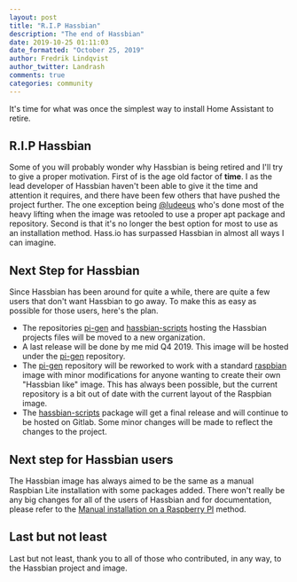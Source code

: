 ```yaml
---
layout: post
title: "R.I.P Hassbian"
description: "The end of Hassbian"
date: 2019-10-25 01:11:03
date_formatted: "October 25, 2019"
author: Fredrik Lindqvist
author_twitter: Landrash
comments: true
categories: community
---
```


It's time for what was once the simplest way to install Home Assistant to retire.

## R.I.P Hassbian

Some of you will probably wonder why Hassbian is being retired and I'll try to give a proper motivation. 
First of is the age old factor of **time**. I as the lead developer of Hassbian haven't been able to give it the time and attention it requires, and there have been few others that have pushed the project further. The one exception being [@ludeeus] who's done most of the heavy lifting when the image was retooled to use a proper apt package and repository.
Second is that it's no longer the best option for most to use as an installation method. Hass.io has surpassed Hassbian in almost all ways I can imagine.

## Next Step for Hassbian
Since Hassbian has been around for quite a while, there are quite a few users that don't want Hassbian to go away. To make this as easy as possible for those users, here's the plan.

 - The repositories [pi-gen] and [hassbian-scripts] hosting the Hassbian projects files will be moved to a new organization. 
 - A last release will be done by me mid Q4 2019. This image will be hosted under the [pi-gen] repository. 
 - The [pi-gen] repository will be reworked to work with a standard [raspbian] image with minor modifications for anyone wanting to create their own "Hassbian like" image. This has always been possible, but the current repository is a bit out of date with the current layout of the Raspbian image. 
 - The [hassbian-scripts] package will get a final release and will continue to be hosted on Gitlab. Some minor changes will be made to reflect the changes to the project.

## Next step for Hassbian users
The Hassbian image has always aimed to be the same as a manual Raspbian Lite installation with some packages added.
There won't really be any big changes for all of the users of Hassbian and for documentation, please refer to the [Manual installation on a Raspberry PI] method.

## Last but not least
Last but not least, thank you to all of those who contributed, in any way, to the Hassbian project and image.

[@ludeeus]: https://github.com/ludeeus
[pi-gen]: https://github.com/Hassbian/pi-gen
[hassbian-scripts]: https://github.com/Hassbian/hassbian-scripts
[Manual installation on a Raspberry Pi]: docs/installation/raspberry-pi/
[raspbian]: https://www.raspberrypi.org/downloads/raspbian/
